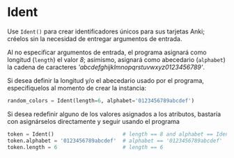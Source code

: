 # Ident

Use `Ident()` para crear identificadores únicos para sus tarjetas Anki; créelos sin la necesidad de entregar
argumentos de entrada.

Al no especificar argumentos de entrada, el programa asignará como longitud (`length`) el valor *8*;
asimismo, asignará como abecedario (`alphabet`) la cadena de caracteres *'abcdefghijklmnopqrstuvwxyz0123456789'*.

Si desea definir la longitud y/o el abecedario usado por el programa, especifíquelos al momento de crear la
instancia:

```python
random_colors = Ident(length=6, alphabet='0123456789abcdef')
```

Si desea redefinir alguno de los valores asignados a los atributos, bastaría con asignárselos directamente y seguir
usando el programa

```python
token = Ident()                      # length == 8 and alphabet == Ident.ALPHABET
token.alphabet = '0123456789abcdef'  # alphabet == '0123456789abcdef'
token.length = 6                     # length == 6
```
